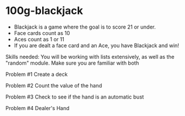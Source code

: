 # 100g-blackjack

* Blackjack is a game where the goal is to score 21 or under.
* Face cards count as 10
* Aces count as 1 or 11
* If you are dealt a face card and an Ace, you have Blackjack and win!

Skills needed:
You will be working with lists extensively, as well as the "random" module. Make sure you are familiar with both

Problem #1
Create a deck

Problem #2
Count the value of the hand

Problem #3
Check to see if the hand is an automatic bust

Problem #4
Dealer's Hand

